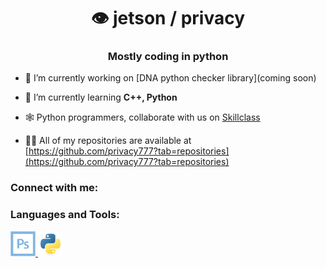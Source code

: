 <h1 align="center">👁 jetson / privacy</h1>
<h3 align="center">Mostly coding in python</h3>

- 🔭 I’m currently working on [DNA python checker library](coming soon)

- 🌱 I’m currently learning **C++, Python**

- 🕸 Python programmers, collaborate with us on [Skillclass](https://github.com/privacy777?tab=repositories)

- 👨‍💻 All of my repositories are available at [https://github.com/privacy777?tab=repositories](https://github.com/privacy777?tab=repositories)

<h3 align="left">Connect with me:</h3>
<p align="left">
</p>

<h3 align="left">Languages and Tools:</h3>
<p align="left"> <a href="https://www.photoshop.com/en" target="_blank" rel="noreferrer"> <img src="https://raw.githubusercontent.com/devicons/devicon/master/icons/photoshop/photoshop-line.svg" alt="photoshop" width="40" height="40"/> </a> <a href="https://www.python.org" target="_blank" rel="noreferrer"> <img src="https://raw.githubusercontent.com/devicons/devicon/master/icons/python/python-original.svg" alt="python" width="40" height="40"/> </a> </p>

